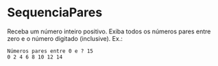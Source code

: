 # SequenciaPares
Receba um número inteiro positivo. Exiba todos os números pares entre zero e o número digitado (inclusive).
Ex.:

```
Números pares entre 0 e ? 15
0 2 4 6 8 10 12 14
```



